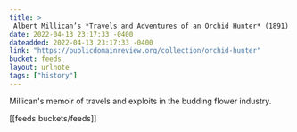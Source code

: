 ```yaml
---
title: > 
 Albert Millican’s *Travels and Adventures of an Orchid Hunter* (1891)
date: 2022-04-13 23:17:33 -0400
dateadded: 2022-04-13 23:17:33 -0400
link: "https://publicdomainreview.org/collection/orchid-hunter"
bucket: feeds
layout: urlnote
tags: ["history"]
--- 
```

Millican's memoir of travels and exploits in the budding flower industry. 
 <!-- end excerpt --> 
<div class='bucket'>[[feeds|buckets/feeds]]</div> 
